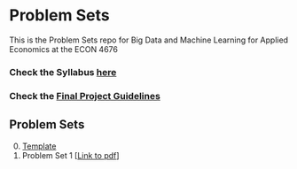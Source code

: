 # Problem Sets

This is the Problem Sets repo for Big Data and Machine Learning for Applied Economics at the ECON 4676

### Check the Syllabus [here](https://github.com/ECON-4676-UNIANDES-Fall-2021/Syllabus)

### Check the [Final Project Guidelines](https://github.com/ECON-4676-UNIANDES-Fall-2021/Problem_Sets/tree/master/Final_Project)

## Problem Sets

0. [Template](https://github.com/ECON-4676-UNIANDES-Fall-2021/Problem_Sets/tree/master/PS_repo_template)
1. Problem Set 1 \[[Link to pdf](https://github.com/ECON-4676-UNIANDES-Fall-2021/Problem_Sets/blob/master/Problem_Set1/Problem_Set_1.pdf)\]



